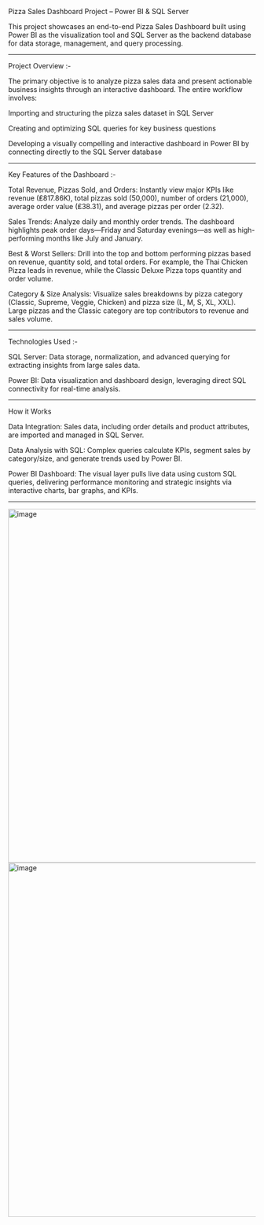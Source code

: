 Pizza Sales Dashboard Project – Power BI & SQL Server

This project showcases an end-to-end Pizza Sales Dashboard built using Power BI as the visualization tool and SQL Server as the backend database for data storage, management, and query processing.
________________________________________________________________________________________________________________

Project Overview :- 

The primary objective is to analyze pizza sales data and present actionable business insights through an interactive dashboard. The entire workflow involves:

Importing and structuring the pizza sales dataset in SQL Server

Creating and optimizing SQL queries for key business questions

Developing a visually compelling and interactive dashboard in Power BI by connecting directly to the SQL Server database

________________________________________________________________________________________________________________

Key Features of the Dashboard :- 

Total Revenue, Pizzas Sold, and Orders: Instantly view major KPIs like revenue (₤817.86K), total pizzas sold (50,000), number of orders (21,000), average order value (₤38.31), and average pizzas per order (2.32).

Sales Trends: Analyze daily and monthly order trends. The dashboard highlights peak order days—Friday and Saturday evenings—as well as high-performing months like July and January.

Best & Worst Sellers: Drill into the top and bottom performing pizzas based on revenue, quantity sold, and total orders. For example, the Thai Chicken Pizza leads in revenue, while the Classic Deluxe Pizza tops quantity and order volume.

Category & Size Analysis: Visualize sales breakdowns by pizza category (Classic, Supreme, Veggie, Chicken) and pizza size (L, M, S, XL, XXL). Large pizzas and the Classic category are top contributors to revenue and sales volume.
________________________________________________________________________________________________________________

Technologies Used :- 

SQL Server: Data storage, normalization, and advanced querying for extracting insights from large sales data.

Power BI: Data visualization and dashboard design, leveraging direct SQL connectivity for real-time analysis.
________________________________________________________________________________________________________________

How it Works


Data Integration: Sales data, including order details and product attributes, are imported and managed in SQL Server.

Data Analysis with SQL: Complex queries calculate KPIs, segment sales by category/size, and generate trends used by Power BI.

Power BI Dashboard: The visual layer pulls live data using custom SQL queries, delivering performance monitoring and strategic insights via interactive charts, bar graphs, and KPIs.
________________________________________________________________________________________________________________

<img width="1281" height="720" alt="image" src="https://github.com/user-attachments/assets/5c58d5fb-ff76-4c80-9ac3-5fa0a2fabc8a" />

<img width="1282" height="721" alt="image" src="https://github.com/user-attachments/assets/643ce368-4a21-4607-b25b-69e05802a127" />
